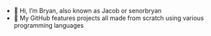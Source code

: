 - 👋 Hi, I’m Bryan, also known as Jacob or senorbryan
- 👀 My GitHub features projects all made from scratch using various programming languages

<!---
senorbryan/senorbryan is a ✨ special ✨ repository because its `README.md` (this file) appears on your GitHub profile.
You can click the Preview link to take a look at your changes.
--->
